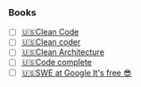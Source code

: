 ### Books
- [ ] [🇺🇸Clean Code](https://www.oreilly.com/library/view/clean-code-a/9780136083238/)
- [ ] [🇺🇸Clean coder](https://www.oreilly.com/library/view/clean-coder-the/9780132542913/)
- [ ] [🇺🇸Clean Architecture](https://www.amazon.com/Clean-Architecture-Craftsmans-Software-Structure/dp/0134494164)
- [ ] [🇺🇸Code complete](https://www.oreilly.com/library/view/code-complete-2nd/0735619670/)
- [ ] [🇺🇸SWE at Google It's free 😎](https://abseil.io/resources/swe-book)
